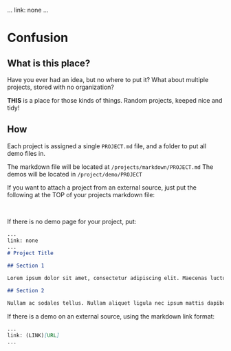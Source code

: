 ...
link: none
...

# Confusion

## What is this place?

Have you ever had an idea, but no where to put it? What about multiple projects, stored with no organization?

**THIS** is a place for those kinds of things. Random projects, keeped nice and tidy!

## How

Each project is assigned a single `PROJECT.md` file, and a folder to put all demo files in.

The markdown file will be located at `/projects/markdown/PROJECT.md`
The demos will be located in `/project/demo/PROJECT`

If you want to attach a project from an external source, just put the following at the TOP of your projects markdown file:

<br>

If there is no demo page for your project, put:

```md
...
link: none
...
# Project Title

## Section 1

Lorem ipsum dolor sit amet, consectetur adipiscing elit. Maecenas luctus lacinia purus id vestibulum.

## Section 2

Nullam ac sodales tellus. Nullam aliquet ligula nec ipsum mattis dapibus. Suspendisse mollis odio et nulla sagittis, at volutpat ipsum mattis

```

If there is a demo on an external source, using the markdown link format:

```md
...
link: (LINK)[URL]
...
```

